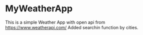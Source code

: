 # MyWeatherApp
This is a simple Weather App with open api from https://www.weatherapi.com/
Added searchin function by cities.
